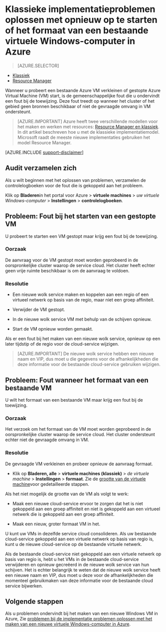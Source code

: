 <properties
   pageTitle="VM opnieuw op te starten of het formaat van problemen | Microsoft Azure"
   description="Klassieke implementatieproblemen oplossen met opnieuw op te starten of het formaat van een bestaande virtuele Windows-computer in Azure"
   services="virtual-machines-windows"
   documentationCenter=""
   authors="Deland-Han"
   manager="felixwu"
   editor=""
   tags="top-support-issue"/>

<tags
   ms.service="virtual-machines-windows"
   ms.topic="support-article"
   ms.tgt_pltfrm="vm-windows"
   ms.workload="required"
   ms.date="09/20/2016"
   ms.devlang="na"
   ms.author="delhan"/>

# <a name="troubleshoot-classic-deployment-issues-with-restarting-or-resizing-an-existing-windows-virtual-machine-in-azure"></a>Klassieke implementatieproblemen oplossen met opnieuw op te starten of het formaat van een bestaande virtuele Windows-computer in Azure

> [AZURE.SELECTOR]
- [Klassiek](virtual-machines-windows-classic-restart-resize-error-troubleshooting.md)
- [Resource Manager](../../virtual-machines-windows-restart-resize-error-troubleshooting.md)

Wanneer u probeert een bestaande Azure VM verkleinen of gestopte Azure Virtual Machine (VM) start, is de gemeenschappelijke fout die u ondervindt een fout bij de toewijzing. Deze fout treedt op wanneer het cluster of het gebied geen bronnen beschikbaar of niet de gevraagde omvang in VM ondersteunt.
> [AZURE.IMPORTANT] Azure heeft twee verschillende modellen voor het maken en werken met resources: [Resource Manager en klassiek](../../../resource-manager-deployment-model.md).  In dit artikel beschreven hoe u met de klassieke implementatiemodel. Microsoft raadt de meeste nieuwe implementaties gebruiken het model Resource Manager.

[AZURE.INCLUDE [support-disclaimer](../../../../includes/support-disclaimer.md)]

## <a name="collect-audit-logs"></a>Audit verzamelen zich

Als u wilt beginnen met het oplossen van problemen, verzamelen de controlelogboeken voor de fout die is gekoppeld aan het probleem.

Klik op **Bladeren**in het portal voor Azure > **virtuele machines** > _uw virtuele Windows-computer_ > **Instellingen** > **controlelogboeken**.

## <a name="issue-error-when-starting-a-stopped-vm"></a>Probleem: Fout bij het starten van een gestopte VM

U probeert te starten een VM gestopt maar krijg een fout bij de toewijzing.

### <a name="cause"></a>Oorzaak

De aanvraag voor de VM gestopt moet worden geprobeerd in de oorspronkelijke cluster waarop de service cloud. Het cluster heeft echter geen vrije ruimte beschikbaar is om de aanvraag te voldoen.

### <a name="resolution"></a>Resolutie

* Een nieuwe wolk service maken en koppelen aan een regio of een virtueel netwerk op basis van de regio, maar niet een groep affiniteit.

* Verwijder de VM gestopt.

* In de nieuwe wolk service VM met behulp van de schijven opnieuw.

* Start de VM opnieuw worden gemaakt.

Als er een fout bij het maken van een nieuwe wolk service, opnieuw op een later tijdstip of de regio voor de cloud-service wijzigen.

> [AZURE.IMPORTANT] De nieuwe wolk service hebben een nieuwe naam en VIP, dus moet u die gegevens voor de afhankelijkheden die deze informatie voor de bestaande cloud-service gebruiken wijzigen.

## <a name="issue-error-when-resizing-an-existing-vm"></a>Probleem: Fout wanneer het formaat van een bestaande VM

U wilt het formaat van een bestaande VM maar krijg een fout bij de toewijzing.

### <a name="cause"></a>Oorzaak

Het verzoek om het formaat van de VM moet worden geprobeerd in de oorspronkelijke cluster waarop de service cloud. Het cluster ondersteunt echter niet de gevraagde omvang in VM.

### <a name="resolution"></a>Resolutie

De gevraagde VM verkleinen en probeer opnieuw de aanvraag formaat.

* Klik op **Bladeren, alle** > **virtuele machines (klassiek)** > _de virtuele machine_ > **Instellingen** > **formaat**. Zie de [grootte van de virtuele machine](https://msdn.microsoft.com/library/dn168976.aspx)voor gedetailleerde stappen.

Als het niet mogelijk de grootte van de VM als volgt te werk:

  * Maak een nieuwe cloud-service ervoor te zorgen dat het is niet gekoppeld aan een groep affiniteit en niet is gekoppeld aan een virtueel netwerk die is gekoppeld aan een groep affiniteit.

  * Maak een nieuw, groter formaat VM in het.

U kunt uw VMs in dezelfde service cloud consolideren. Als uw bestaande cloud-service gekoppeld aan een virtuele netwerk op basis van regio is, kunt u de nieuwe cloud-service op de bestaande virtuele netwerk.

Als de bestaande cloud-service niet gekoppeld aan een virtuele netwerk op basis van regio is, hebt u het VMs in de bestaande cloud-service verwijderen en opnieuw gecreëerd in de nieuwe wolk service van hun schijven. Het is echter belangrijk te weten dat de nieuwe wolk service heeft een nieuwe naam en VIP, dus moet u deze voor de afhankelijkheden die momenteel gebruikmaken van deze informatie voor de bestaande cloud service bijwerken.

## <a name="next-steps"></a>Volgende stappen

Als u problemen ondervindt bij het maken van een nieuwe Windows VM in Azure, Zie [problemen bij de implementatie problemen oplossen met het maken van een nieuwe virtuele Windows-computer in Azure](../../virtual-machines-windows-troubleshoot-deployment-new-vm.md).
